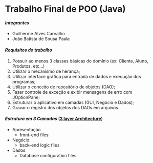# Trabalho Final de POO (Java)

#### _Integrantes_
- Guilherme Alves Carvalho
- João Batista de Sousa Paula

#### _Requisitos do trabalho_
1. Possuir ao menos 3 classes básicas do domínio (ex: Cliente, Aluno, Produtos, etc...)
2. Utilizar o mecanismo de herança;
3. Utilizar interface gráfica para entrada de dados e execução dos programas;
4. Utilizar o conceito de repositório de objetos (DAO);
5. Fazer controle de exceção e exibir mensagens de erro com JOptionPane;
6. Estruturar o aplicativo em camadas (GUI, Negócio e Dados);
7. Gravar o registro dos objetos dos DAOs em arquivos.

#### _Estrutura em 3 Camadas_ ([3 layer Architecture](https://www.ibm.com/cloud/learn/three-tier-architecture))
- Apresentação
    - front-end files
- Negócio
    - back-end logic files
- Dados
    - Database configuration files
